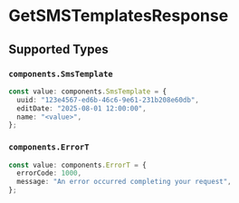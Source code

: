 # GetSMSTemplatesResponse


## Supported Types

### `components.SmsTemplate`

```typescript
const value: components.SmsTemplate = {
  uuid: "123e4567-ed6b-46c6-9e61-231b208e60db",
  editDate: "2025-08-01 12:00:00",
  name: "<value>",
};
```

### `components.ErrorT`

```typescript
const value: components.ErrorT = {
  errorCode: 1000,
  message: "An error occurred completing your request",
};
```

